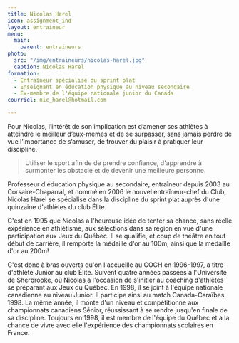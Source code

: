 ```yaml
---
title: Nicolas Harel
icon: assignment_ind
layout: entraineur
menu:
  main:
    parent: entraineurs
photo:
  src: "/img/entraineurs/nicolas-harel.jpg"
  caption: Nicolas Harel
formation:
  - Entraîneur spécialisé du sprint plat
  - Enseignant en éducation physique au niveau secondaire
  - Ex-membre de l'équipe nationale junior du Canada
courriel: nic_harel@hotmail.com

---
```

Pour Nicolas, l’intérêt de son implication est d’amener ses athlètes à atteindre le meilleur d’eux-mêmes et de se surpasser, sans jamais perdre de vue l’importance de s’amuser, de trouver du plaisir à pratiquer leur discipline.

> Utiliser le sport afin de de prendre confiance, d'apprendre à surmonter les obstacle et de devenir une meilleure personne.

Professeur d'éducation physique au secondaire, entraîneur depuis 2003 au Corsaire-Chaparral, et nommé en 2006 le nouvel entraîneur-chef du Club, Nicolas Harel se spécialise dans la discipline du sprint plat auprès d'une quinzaine d'athlètes du club Élite.

C'est en 1995 que Nicolas a l'heureuse idée de tenter sa chance, sans réelle expérience en athlétisme, aux sélections dans sa région en vue d'une participation aux Jeux du Québec. Il se qualifie, et coup de théâtre en tout début de carrière, il remporte la médaille d'or au 100m, ainsi que la médaille d'or au 200m!

C'est donc à bras ouverts qu'on l'accueille au COCH en 1996-1997, à titre d'athlète Junior au club Élite. Suivent quatre années passées à l'Université de Sherbrooke, où Nicolas a l'occasion de s'initier au coaching d'athlètes se préparant aux Jeux du Québec. En 1998, il se joint à l'équipe nationale canadienne au niveau Junior. Il participe ainsi au match Canada-Caraïbes 1998. La même année, il monte d'un niveau et compétitionne aux championnats canadiens Sénior, réussissant à se rendre jusqu'en finale de sa discipline. Toujours en 1998, il est membre de l'équipe du Québec et a la chance de vivre avec elle l'expérience des championnats scolaires en France.
